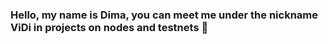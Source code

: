 ### Hello, my name is Dima, you can meet me under the nickname ViDi in projects on nodes and testnets 👋

